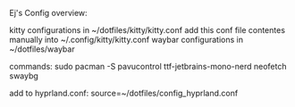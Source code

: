 Ej's Config overview:

kitty configurations in ~/dotfiles/kitty/kitty.conf add this conf file contentes manually into ~/.config/kitty/kitty.conf
waybar configurations in ~/dotfiles/waybar

commands: sudo pacman -S pavucontrol ttf-jetbrains-mono-nerd neofetch swaybg

add to hyprland.conf: source=~/dotfiles/config_hyprland.conf


